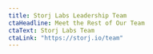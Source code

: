 ```yaml
---
title: Storj Labs Leadership Team
ctaHeadline: Meet the Rest of Our Team
ctaText: Storj Labs Team
ctaLink: "https://storj.io/team"
---
```

